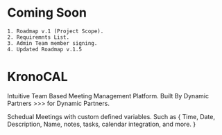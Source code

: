 # Coming Soon
    1. Roadmap v.1 (Project Scope).
    2. Requiremnts List.
    3. Admin Team member signing.
    4. Updated Roadmap v.1.5

# KronoCAL
Intuitive Team Based Meeting Management Platform. Built By Dynamic Partners >>> for Dynamic Partners.

Schedual Meetings with custom defined variables. 
    Such as {
        Time,
        Date, 
        Description, 
        Name, 
        notes, 
        tasks, 
        calendar integration, 
        and more.
    } 
